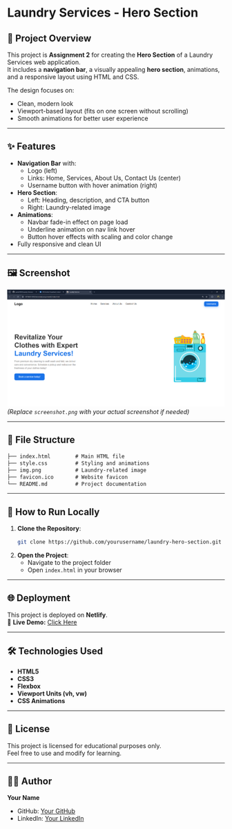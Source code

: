 # Laundry Services - Hero Section

## 📌 Project Overview
This project is **Assignment 2** for creating the **Hero Section** of a Laundry Services web application.  
It includes a **navigation bar**, a visually appealing **hero section**, animations, and a responsive layout using HTML and CSS.

The design focuses on:
- Clean, modern look
- Viewport-based layout (fits on one screen without scrolling)
- Smooth animations for better user experience

---

## ✨ Features
- **Navigation Bar** with:
  - Logo (left)
  - Links: Home, Services, About Us, Contact Us (center)
  - Username button with hover animation (right)
- **Hero Section**:
  - Left: Heading, description, and CTA button
  - Right: Laundry-related image
- **Animations**:
  - Navbar fade-in effect on page load
  - Underline animation on nav link hover
  - Button hover effects with scaling and color change
- Fully responsive and clean UI

---

## 🖼 Screenshot
![Laundry Hero Section](screenshot.png)  
*(Replace `screenshot.png` with your actual screenshot if needed)*

---

## 📂 File Structure
```
├── index.html        # Main HTML file
├── style.css         # Styling and animations
├── img.png           # Laundry-related image
├── favicon.ico       # Website favicon
└── README.md         # Project documentation
```

---

## 🚀 How to Run Locally
1. **Clone the Repository**:
   ```bash
   git clone https://github.com/yourusername/laundry-hero-section.git
   ```
2. **Open the Project**:
   - Navigate to the project folder
   - Open `index.html` in your browser

---

## 🌐 Deployment
This project is deployed on **Netlify**.  
🔗 **Live Demo:** [Click Here](https://your-netlify-link.netlify.app)

---

## 🛠 Technologies Used
- **HTML5**
- **CSS3**
- **Flexbox**
- **Viewport Units (vh, vw)**
- **CSS Animations**

---

## 📜 License
This project is licensed for educational purposes only.  
Feel free to use and modify for learning.

---

## 👨‍💻 Author
**Your Name**  
- GitHub: [Your GitHub](https://github.com/yourusername)  
- LinkedIn: [Your LinkedIn](https://linkedin.com/in/yourusername)  
